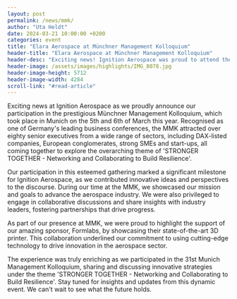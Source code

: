```yaml
---
layout: post
permalink: /news/mmk/
author: "Uta Heldt"
date: 2024-03-21 10:00:00 +0200
categories: event
title: "Elara Aerospace at Münchner Management Kolloquium"
header-title: "Elara Aerospace at Münchner Management Kolloquium"
header-desc: "Exciting news! Ignition Aerospace was proud to attend the prestigious Münchner Management Kolloquium in Munich on the 5th and 6th of March. This leading business congress in Germany brought together over eighty distinguished executives from various industries, all focused on the theme 'STRONGER TOGETHER - Networking and Collaborating to Build Resilience'. We were honoured to contribute innovative ideas to this esteemed event and look forward to sharing our insights to move the aerospace industry forward."
header-image: /assets/images/highlights/IMG_8078.jpg
header-image-height: 5712
header-image-width: 4284
scroll-link: "#read-article"
---
```


Exciting news at Ignition Aerospace as we proudly announce our participation in the prestigious Münchner Management Kolloquium, which took place in Munich on the 5th and 6th of March this year. Recognised as one of Germany's leading business conferences, the MMK attracted over eighty senior executives from a wide range of sectors, including DAX-listed companies, European conglomerates, strong SMEs and start-ups, all coming together to explore the overarching theme of 'STRONGER TOGETHER - Networking and Collaborating to Build Resilience'.

Our participation in this esteemed gathering marked a significant milestone for Ignition Aerospace, as we contributed innovative ideas and perspectives to the discourse. During our time at the MMK, we showcased our mission and goals to advance the aerospace industry. We were also privileged to engage in collaborative discussions and share insights with industry leaders, fostering partnerships that drive progress.

As part of our presence at MMK, we were proud to highlight the support of our amazing sponsor, Formlabs, by showcasing their state-of-the-art 3D printer. This collaboration underlined our commitment to using cutting-edge technology to drive innovation in the aerospace sector.

The experience was truly enriching as we participated in the 31st Munich Management Kolloquium, sharing and discussing innovative strategies under the theme 'STRONGER TOGETHER - Networking and Collaborating to Build Resilience'. Stay tuned for insights and updates from this dynamic event. We can't wait to see what the future holds.  
